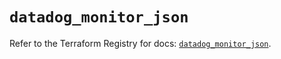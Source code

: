 # `datadog_monitor_json`

Refer to the Terraform Registry for docs: [`datadog_monitor_json`](https://registry.terraform.io/providers/datadog/datadog/3.77.0/docs/resources/monitor_json).

